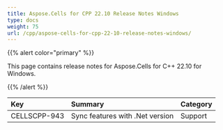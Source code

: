 ```yaml
---
title: Aspose.Cells for CPP 22.10 Release Notes Windows
type: docs
weight: 75
url: /cpp/aspose-cells-for-cpp-22-10-release-notes-windows/
---
```


{{% alert color="primary" %}}

This page contains release notes for Aspose.Cells for C++ 22.10 for Windows.

{{% /alert %}}

|**Key**|**Summary**|**Category**|
| :- | :- | :- |
|CELLSCPP-943|Sync features with .Net version |Support|
